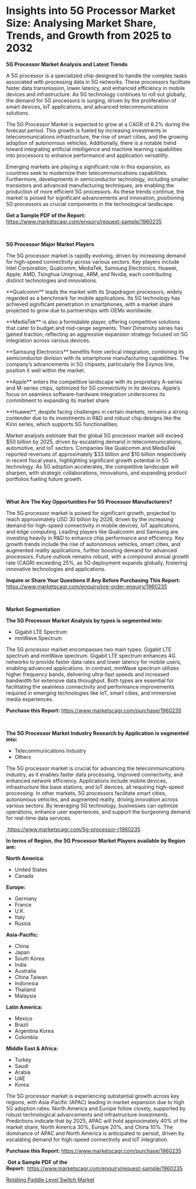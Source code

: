 <p><h1>Insights into 5G Processor Market Size: Analysing Market Share, Trends, and Growth from 2025 to 2032</h1></p><p><strong>5G Processor Market Analysis and Latest Trends</strong></p>
<p><p>A 5G processor is a specialized chip designed to handle the complex tasks associated with processing data in 5G networks. These processors facilitate faster data transmission, lower latency, and enhanced efficiency in mobile devices and infrastructure. As 5G technology continues to roll out globally, the demand for 5G processors is surging, driven by the proliferation of smart devices, IoT applications, and advanced telecommunications solutions.</p><p>The 5G Processor Market is expected to grow at a CAGR of 6.2% during the forecast period. This growth is fueled by increasing investments in telecommunications infrastructure, the rise of smart cities, and the growing adoption of autonomous vehicles. Additionally, there is a notable trend toward integrating artificial intelligence and machine learning capabilities into processors to enhance performance and application versatility.</p><p>Emerging markets are playing a significant role in this expansion, as countries seek to modernize their telecommunications capabilities. Furthermore, developments in semiconductor technology, including smaller transistors and advanced manufacturing techniques, are enabling the production of more efficient 5G processors. As these trends continue, the market is poised for significant advancements and innovation, positioning 5G processors as crucial components in the technological landscape.</p></p>
<p><strong>Get a Sample PDF of the Report:&nbsp;</strong> <a href="https://www.marketscagr.com/enquiry/request-sample/1960235?utm_campaign=2301&utm_medium=2&utm_source=Github&utm_content=ia&utm_term=12022025&utm_id=5g-processor">https://www.marketscagr.com/enquiry/request-sample/1960235</a></p>
<p>&nbsp;</p>
<p><strong>5G Processor Major Market Players</strong></p>
<p><p>The 5G processor market is rapidly evolving, driven by increasing demand for high-speed connectivity across various sectors. Key players include Intel Corporation, Qualcomm, MediaTek, Samsung Electronics, Huawei, Apple, AMD, Tsinghua Unigroup, ARM, and Nvidia, each contributing distinct technologies and innovations.</p><p>**Qualcomm** leads the market with its Snapdragon processors, widely regarded as a benchmark for mobile applications. Its 5G technology has achieved significant penetration in smartphones, with a market share projected to grow due to partnerships with OEMs worldwide.</p><p>**MediaTek** is also a formidable player, offering competitive solutions that cater to budget and mid-range segments. Their Dimensity series has gained traction, reflecting an aggressive expansion strategy focused on 5G integration across various devices.</p><p>**Samsung Electronics** benefits from vertical integration, combining its semiconductor division with its smartphone manufacturing capabilities. The company’s advancements in 5G chipsets, particularly the Exynos line, position it well within the market.</p><p>**Apple** enters the competitive landscape with its proprietary A-series and M-series chips, optimized for 5G connectivity in its devices. Apple’s focus on seamless software-hardware integration underscores its commitment to expanding its market share.</p><p>**Huawei**, despite facing challenges in certain markets, remains a strong contender due to its investments in R&D and robust chip designs like the Kirin series, which supports 5G functionalities.</p><p>Market analysts estimate that the global 5G processor market will exceed $50 billion by 2025, driven by escalating demand in telecommunications, automotive, and IoT sectors. Companies like Qualcomm and MediaTek reported revenues of approximately $33 billion and $10 billion respectively in recent fiscal years, highlighting significant growth potential in 5G technology. As 5G adoption accelerates, the competitive landscape will sharpen, with strategic collaborations, innovations, and expanding product portfolios fueling future growth.</p></p>
<p>&nbsp;</p>
<p><strong>What Are The Key Opportunities For 5G Processor Manufacturers?</strong></p>
<p><p>The 5G processor market is poised for significant growth, projected to reach approximately USD 30 billion by 2026, driven by the increasing demand for high-speed connectivity in mobile devices, IoT applications, and edge computing. Leading players like Qualcomm and Samsung are investing heavily in R&D to enhance chip performance and efficiency. Key growth trends include the rise of autonomous vehicles, smart cities, and augmented reality applications, further boosting demand for advanced processors. Future outlook remains robust, with a compound annual growth rate (CAGR) exceeding 25%, as 5G deployment expands globally, fostering innovative technologies and applications.</p></p>
<p><strong>Inquire or Share Your Questions If Any Before Purchasing This Report:</strong> <a href="https://www.marketscagr.com/enquiry/pre-order-enquiry/1960235?utm_campaign=2301&utm_medium=2&utm_source=Github&utm_content=ia&utm_term=12022025&utm_id=5g-processor">https://www.marketscagr.com/enquiry/pre-order-enquiry/1960235</a></p>
<p>&nbsp;</p>
<p><strong>Market Segmentation</strong></p>
<p><strong>The 5G Processor Market Analysis by types is segmented into:</strong></p>
<p><ul><li>Gigabit LTE Spectrum</li><li>mmWave Spectrum</li></ul></p>
<p><p>The 5G processor market encompasses two main types: Gigabit LTE spectrum and mmWave spectrum. Gigabit LTE spectrum enhances 4G networks to provide faster data rates and lower latency for mobile users, enabling advanced applications. In contrast, mmWave spectrum utilizes higher frequency bands, delivering ultra-fast speeds and increased bandwidth for extensive data throughput. Both types are essential for facilitating the seamless connectivity and performance improvements required in emerging technologies like IoT, smart cities, and immersive media experiences.</p></p>
<p><strong>Purchase this Report:&nbsp;</strong><a href="https://www.marketscagr.com/purchase/1960235?utm_campaign=2301&utm_medium=2&utm_source=Github&utm_content=ia&utm_term=12022025&utm_id=5g-processor">https://www.marketscagr.com/purchase/1960235</a></p>
<p>&nbsp;</p>
<p><strong>The 5G Processor Market Industry Research by Application is segmented into:</strong></p>
<p><ul><li>Telecommunications Industry</li><li>Others</li></ul></p>
<p><p>The 5G processor market is crucial for advancing the telecommunications industry, as it enables faster data processing, improved connectivity, and enhanced network efficiency. Applications include mobile devices, infrastructure like base stations, and IoT devices, all requiring high-speed processing. In other markets, 5G processors facilitate smart cities, autonomous vehicles, and augmented reality, driving innovation across various sectors. By leveraging 5G technology, businesses can optimize operations, enhance user experiences, and support the burgeoning demand for real-time data services.</p></p>
<p><a href="https://www.marketscagr.com/5g-processor-r1960235?utm_campaign=2301&utm_medium=2&utm_source=Github&utm_content=ia&utm_term=12022025&utm_id=5g-processor">&nbsp;https://www.marketscagr.com/5g-processor-r1960235</a></p>
<p><strong>In terms of Region, the 5G Processor Market Players available by Region are:</strong></p>
<p>
    <p> <strong> North America: </strong>
        <ul>
            <li>United States</li>
            <li>Canada</li>
        </ul>
        </p> 
    <p> <strong> Europe: </strong>
        <ul>
            <li>Germany</li>
            <li>France</li>
            <li>U.K.</li>
            <li>Italy</li>
            <li>Russia</li>
        </ul>
        </p> 
    <p> <strong> Asia-Pacific: </strong>
        <ul>
            <li>China</li>
            <li>Japan</li>
            <li>South Korea</li>
            <li>India</li>
            <li>Australia</li>
            <li>China Taiwan</li>
            <li>Indonesia</li>
            <li>Thailand</li>
            <li>Malaysia</li>
        </ul>
        </p> 
    <p> <strong> Latin America: </strong>
        <ul>
            <li>Mexico</li>
            <li>Brazil</li>
            <li>Argentina Korea</li>
            <li>Colombia</li>
        </ul>
        </p> 
    <p> <strong> Middle East & Africa: </strong>
        <ul>
            <li>Turkey</li>
            <li>Saudi</li>
            <li>Arabia</li>
            <li>UAE</li>
            <li>Korea</li>
        </ul>
    </p>
    </p>
<p><p>The 5G processor market is experiencing substantial growth across key regions, with Asia-Pacific (APAC) leading in market expansion due to high 5G adoption rates. North America and Europe follow closely, supported by robust technological advancements and infrastructure investments. Predictions indicate that by 2025, APAC will hold approximately 40% of the market share, North America 30%, Europe 20%, and China 10%. The dominance of APAC and North America is anticipated to persist, driven by escalating demand for high-speed connectivity and IoT integration.</p></p>
<p><strong>Purchase this Report: </strong><a href="https://www.marketscagr.com/purchase/1960235?utm_campaign=2301&utm_medium=2&utm_source=Github&utm_content=ia&utm_term=12022025&utm_id=5g-processor">https://www.marketscagr.com/purchase/1960235</a></p>
<p>&nbsp;<strong>Get a Sample PDF of the Report:&nbsp;&nbsp;</strong><a href="https://www.marketscagr.com/enquiry/request-sample/1960235?utm_campaign=2301&utm_medium=2&utm_source=Github&utm_content=ia&utm_term=12022025&utm_id=5g-processor">https://www.marketscagr.com/enquiry/request-sample/1960235</a></p>
<p><strong></strong></p>
<p><p><a href="https://github.com/sholympia197070/Market-Research-Report-List-1/blob/main/rotating-paddle-level-switch-market.md?utm_campaign=2301&utm_medium=2&utm_source=Github&utm_content=ia&utm_term=12022025&utm_id=5g-processor">Rotating Paddle Level Switch Market</a></p></p>